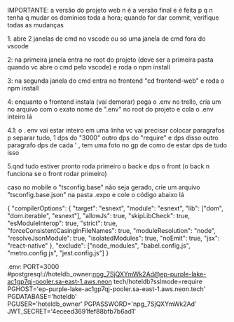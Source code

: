 IMPORTANTE: a versão do projeto web n é a versão final e é feita p q n tenha q mudar os dominios toda a hora;
quando for dar commit, verifique todas as mudanças

1: abre 2 janelas de cmd no vscode ou só uma janela de cmd fora do vscode

2: na primeira janela entra no root do projeto (deve ser a primeira pasta quando vc abre o cmd pelo vscode) e roda o npm install

3: na segunda janela do cmd entra no frontend "cd frontend-web" e roda o npm install

4: enquanto o frontend instala (vai demorar) pega o .env no trello, cria um no arquivo com o exato nome de ".env" no root do projeto e cola o .env inteiro lá

4.1: o . env vai estar inteiro em uma linha  vc vai precisar colocar paragrafos p separar tudo, 1 dps do "3000" outro dps do "require" e dps disso outro paragrafo dps de cada ' , tem uma foto no gp de como de estar dps de tudo isso

5.qnd tudo estiver pronto roda primeiro o back e dps o front (o back n funciona se o front rodar primeiro)

caso no mobile o "tsconfig.base" não seja gerado, crie um arquivo "tsconfig.base.json" na pasta .expo e cole o código abaixo lá

{
  "compilerOptions": {
    "target": "esnext",
    "module": "esnext",
    "lib": ["dom", "dom.iterable", "esnext"],
    "allowJs": true,
    "skipLibCheck": true,
    "esModuleInterop": true,
    "strict": true,
    "forceConsistentCasingInFileNames": true,
    "moduleResolution": "node",
    "resolveJsonModule": true,
    "isolatedModules": true,
    "noEmit": true,
    "jsx": "react-native"
  },
  "exclude": ["node_modules", "babel.config.js", "metro.config.js", "jest.config.js"]
}

.env: 
PORT=3000   
#postgresql://hoteldb_owner:npg_7SjQXYmWk2Ad@ep-purple-lake-ac1gp7qj-pooler.sa-east-1.aws.neon tech/hoteldb?sslmode=require   
PGHOST='ep-purple-lake-ac1gp7qj-pooler.sa-east-1.aws.neon.tech'  
PGDATABASE='hoteldb'  
PGUSER='hoteldb_owner' 
PGPASSWORD='npg_7SjQXYmWk2Ad' 
JWT_SECRET='4eceed3691fef88bfb7b6ad1'
